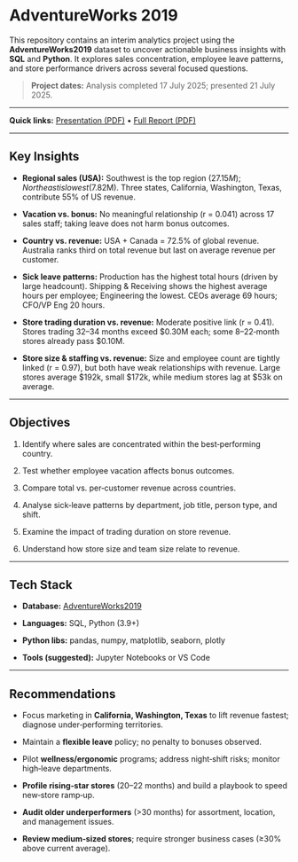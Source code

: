 # AdventureWorks 2019

  

This repository contains an interim analytics project using the **AdventureWorks2019** dataset to uncover actionable business insights with **SQL** and **Python**. It explores sales concentration, employee leave patterns, and store performance drivers across several focused questions.

  

>  **Project dates:** Analysis completed 17 July 2025; presented 21 July 2025.
---  

  
**Quick links:** [Presentation (PDF)](https://github.com/zaraanry/mini_project/blob/main/Adventure%20Works%202019/Presentation.pdf) • [Full Report (PDF)](https://github.com/zaraanry/mini_project/blob/main/Adventure%20Works%202019/Interim%20Project.pdf)

---
  
## Key Insights

  

-  **Regional sales (USA):** Southwest is the top region ($27.15M); Northeast is lowest ($7.82M). Three states, California, Washington, Texas, contribute 55% of US revenue.

-  **Vacation vs. bonus:** No meaningful relationship (r = 0.041) across 17 sales staff; taking leave does not harm bonus outcomes.

-  **Country vs. revenue:**  USA + Canada = 72.5% of global revenue. Australia ranks third on total revenue but last on average revenue per customer.

-  **Sick leave patterns:** Production has the highest total hours (driven by large headcount). Shipping & Receiving shows the highest average hours per employee; Engineering the lowest. CEOs average 69 hours; CFO/VP Eng 20 hours.

-  **Store trading duration vs. revenue:** Moderate positive link (r = 0.41). Stores trading 32–34 months exceed $0.30M each; some 8–22‑month stores already pass $0.10M.

-  **Store size & staffing vs. revenue:** Size and employee count are tightly linked (r = 0.97), but both have weak relationships with revenue. Large stores average $192k, small $172k, while medium stores lag at $53k on average.



---  

## Objectives

  

1. Identify where sales are concentrated within the best‑performing country.

2. Test whether employee vacation affects bonus outcomes.

3. Compare total vs. per‑customer revenue across countries.

4. Analyse sick‑leave patterns by department, job title, person type, and shift.

5. Examine the impact of trading duration on store revenue.

6. Understand how store size and team size relate to revenue.

  

---

  

## Tech Stack

  

-  **Database:** [AdventureWorks2019](https://github.com/Microsoft/sql-server-samples/releases/download/adventureworks/AdventureWorks2019.bak)

-  **Languages:** SQL, Python (3.9+)

-  **Python libs:** pandas, numpy, matplotlib, seaborn, plotly

-  **Tools (suggested):** Jupyter Notebooks or VS Code

  

---

  

##  Recommendations

  

- Focus marketing in **California, Washington, Texas** to lift revenue fastest; diagnose under‑performing territories.

- Maintain a **flexible leave** policy; no penalty to bonuses observed.

- Pilot **wellness/ergonomic** programs; address night‑shift risks; monitor high‑leave departments.

-  **Profile rising‑star stores** (20–22 months) and build a playbook to speed new‑store ramp‑up.

-  **Audit older underperformers** (>30 months) for assortment, location, and management issues.

-  **Review medium‑sized stores**; require stronger business cases (≥30% above current average).

  
